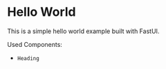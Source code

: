 # Hello World

This is a simple hello world example built with FastUI.

Used Components:

- `Heading`
